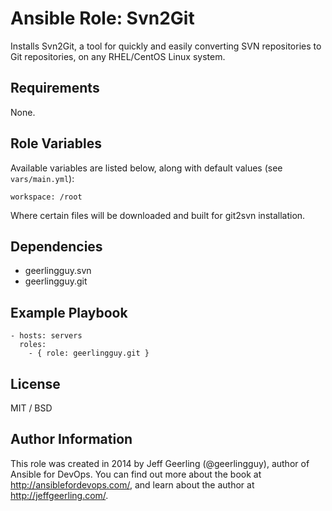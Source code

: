 # Ansible Role: Svn2Git

Installs Svn2Git, a tool for quickly and easily converting SVN repositories to Git repositories, on any RHEL/CentOS Linux system.

## Requirements

None.

## Role Variables

Available variables are listed below, along with default values (see `vars/main.yml`):

    workspace: /root

Where certain files will be downloaded and built for git2svn installation.

## Dependencies

  - geerlingguy.svn
  - geerlingguy.git

## Example Playbook

    - hosts: servers
      roles:
        - { role: geerlingguy.git }

## License

MIT / BSD

## Author Information

This role was created in 2014 by Jeff Geerling (@geerlingguy), author of Ansible for DevOps. You can find out more about the book at http://ansiblefordevops.com/, and learn about the author at http://jeffgeerling.com/.
